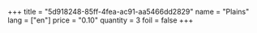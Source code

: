 +++
title = "5d918248-85ff-4fea-ac91-aa5466dd2829"
name = "Plains"
lang = ["en"]
price = "0.10"
quantity = 3
foil = false
+++
